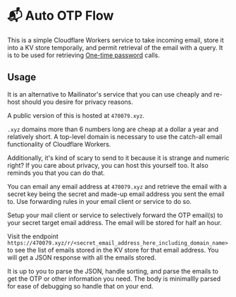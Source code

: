 # 📬 Auto OTP Flow

This is a simple Cloudflare Workers service to take incoming email, store it into a KV store temporaily, and permit retrieval of the email with a query. It is to be used for retrieving [One-time password](https://en.wikipedia.org/wiki/One-time_password) calls.

## Usage

It is an alternative to Mailinator's service that you can use cheaply and re-host should you desire for privacy reasons.

A public version of this is hosted at `470079.xyz`.

`.xyz` domains more than 6 numbers long are cheap at a dollar a year and relatively short. A top-level domain is necessary to use the catch-all email functionality of Cloudflare Workers.

Additionally, it's kind of scary to send to it because it is strange and numeric right? If you care about privacy, you can host this yourself too. It also reminds you that you can do that.

You can email any email address at `470079.xyz` and retrieve the email with a secret key being the secret and made-up email address you sent the email to. Use forwarding rules in your email client or service to do so.

Setup your mail client or service to selectively forward the OTP email(s) to your secret target email address. The email will be stored for half an hour.

Visit the endpoint `https://470079.xyz/r/<secret_email_address_here_including_domain_name>` to see the list of emails stored in the KV store for that email address. You will get a JSON response with all the emails stored.

It is up to you to parse the JSON, handle sorting, and parse the emails to get the OTP or other information you need. The body is minimallly parsed for ease of debugging so handle that on your end.
